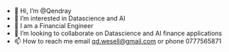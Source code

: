 - 👋 Hi, I’m @Qendray
- 👀 I’m interested in Datascience and AI
- 🌱 I am a Financial Engineer
- 💞️ I’m looking to collaborate on Datascience and AI finance applications 
- 📫 How to reach me email qd.wesell@gmail.com or phone 0777565871

<!---
Qendray/Qendray is a ✨ special ✨ repository because its `README.md` (this file) appears on your GitHub profile.
You can click the Preview link to take a look at your changes.
--->
